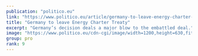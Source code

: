 ```yaml
---
publication: "politico.eu"
link: "https://www.politico.eu/article/germany-to-leave-energy-charter-treaty/"
title: "Germany to leave Energy Charter Treaty"
excerpt: "Germany’s decision deals a major blow to the embattled deal."
image: "https://www.politico.eu/cdn-cgi/image/width=1200,height=630,fit=crop,quality=80,onerror=redirect/wp-content/uploads/2022/11/12/10413703-1-scaled.jpg"
group: pro
rank: 9
---
```

